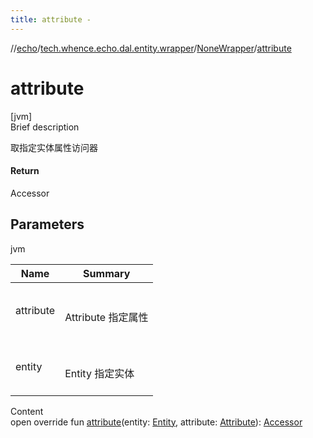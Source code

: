 ```yaml
---
title: attribute -
---
```

//[echo](../../index.md)/[tech.whence.echo.dal.entity.wrapper](../index.md)/[NoneWrapper](index.md)/[attribute](attribute.md)



# attribute  
[jvm]  
Brief description  


取指定实体属性访问器



#### Return  


Accessor



## Parameters  
  
jvm  
  
|  Name|  Summary| 
|---|---|
| attribute| <br><br>Attribute 指定属性<br><br>
| entity| <br><br>Entity 指定实体<br><br>
  
  
Content  
open override fun [attribute](attribute.md)(entity: [Entity](../../tech.whence.echo.dal.entity/-entity/index.md), attribute: [Attribute](../-attribute/index.md)): [Accessor](../../tech.whence.echo.container.accessor/-accessor/index.md)  



